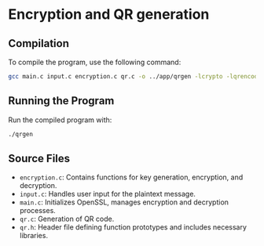 # Encryption and QR generation

## Compilation
To compile the program, use the following command:
```bash
gcc main.c input.c encryption.c qr.c -o ../app/qrgen -lcrypto -lqrencode -ljpeg
```

## Running the Program
Run the compiled program with:
```bash
./qrgen
```

## Source Files
- `encryption.c`: Contains functions for key generation, encryption, and decryption.
- `input.c`: Handles user input for the plaintext message.
- `main.c`: Initializes OpenSSL, manages encryption and decryption processes.
- `qr.c`: Generation of QR code.
- `qr.h`: Header file defining function prototypes and includes necessary libraries.

```

